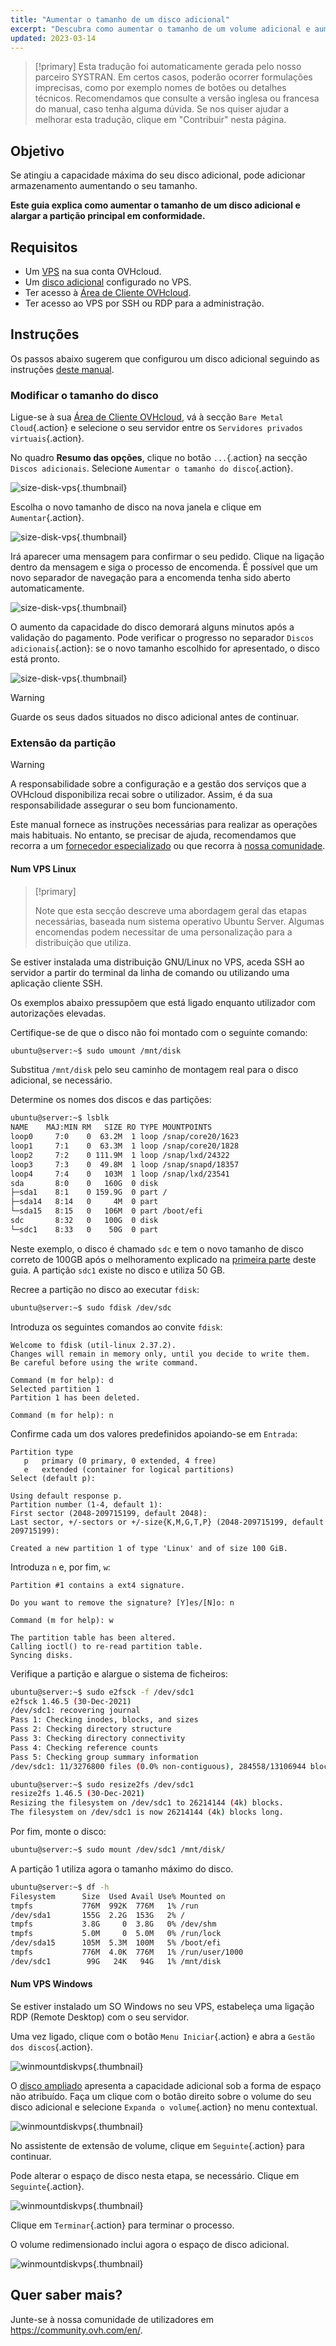 ```yaml
---
title: "Aumentar o tamanho de um disco adicional"
excerpt: "Descubra como aumentar o tamanho de um volume adicional e aumentar a sua partição principal"
updated: 2023-03-14
---
```


> [!primary]
> Esta tradução foi automaticamente gerada pelo nosso parceiro SYSTRAN. Em certos casos, poderão ocorrer formulações imprecisas, como por exemplo nomes de botões ou detalhes técnicos. Recomendamos que consulte a versão inglesa ou francesa do manual, caso tenha alguma dúvida. Se nos quiser ajudar a melhorar esta tradução, clique em "Contribuir" nesta página.
>

## Objetivo

Se atingiu a capacidade máxima do seu disco adicional, pode adicionar armazenamento aumentando o seu tamanho.

**Este guia explica como aumentar o tamanho de um disco adicional e alargar a partição principal em conformidade.**

## Requisitos

- Um [VPS](https://www.ovhcloud.com/pt/vps/) na sua conta OVHcloud.
- Um [disco adicional](config_additional_disk1.) configurado no VPS.
- Ter acesso à [Área de Cliente OVHcloud](https://www.ovh.com/auth/?action=gotomanager&from=https://www.ovh.pt/&ovhSubsidiary=pt).
- Ter acesso ao VPS por SSH ou RDP para a administração.

## Instruções

Os passos abaixo sugerem que configurou um disco adicional seguindo as instruções [deste manual](config_additional_disk1.).

### Modificar o tamanho do disco <a name="extend"></a>

Ligue-se à sua [Área de Cliente OVHcloud](https://www.ovh.com/auth/?action=gotomanager&from=https://www.ovh.pt/&ovhSubsidiary=pt), vá à secção `Bare Metal Cloud`{.action} e selecione o seu servidor entre os `Servidores privados virtuais`{.action}.

No quadro **Resumo das opções**, clique no botão `...`{.action} na secção `Discos adicionais`. Selecione `Aumentar o tamanho do disco`{.action}.

![size-disk-vps](increase_disk_vps01.png){.thumbnail}

Escolha o novo tamanho de disco na nova janela e clique em `Aumentar`{.action}.

![size-disk-vps](increase_disk_vps02.png){.thumbnail}

Irá aparecer uma mensagem para confirmar o seu pedido. Clique na ligação dentro da mensagem e siga o processo de encomenda. É possível que um novo separador de navegação para a encomenda tenha sido aberto automaticamente.

![size-disk-vps](increase_disk_vps03.png){.thumbnail}

O aumento da capacidade do disco demorará alguns minutos após a validação do pagamento. Pode verificar o progresso no separador `Discos adicionais`{.action}\: se o novo tamanho escolhido for apresentado, o disco está pronto.

![size-disk-vps](increase_disk_vps04.png){.thumbnail}

> [!warning]
>
> Guarde os seus dados situados no disco adicional antes de continuar.
>

### Extensão da partição

> [!warning]
> A responsabilidade sobre a configuração e a gestão dos serviços que a OVHcloud disponibiliza recai sobre o utilizador. Assim, é da sua responsabilidade assegurar o seu bom funcionamento.
>
> Este manual fornece as instruções necessárias para realizar as operações mais habituais. No entanto, se precisar de ajuda, recomendamos que recorra a um [fornecedor especializado](https://partner.ovhcloud.com/pt/directory/) ou que recorra à [nossa comunidade](https://community.ovh.com/en/).
>

#### Num VPS Linux

> [!primary]
>
> Note que esta secção descreve uma abordagem geral das etapas necessárias, baseada num sistema operativo Ubuntu Server. Algumas encomendas podem necessitar de uma personalização para a distribuição que utiliza.
>

Se estiver instalada uma distribuição GNU/Linux no VPS, aceda SSH ao servidor a partir do terminal da linha de comando ou utilizando uma aplicação cliente SSH.

Os exemplos abaixo pressupõem que está ligado enquanto utilizador com autorizações elevadas.

Certifique-se de que o disco não foi montado com o seguinte comando:

```bash
ubuntu@server:~$ sudo umount /mnt/disk
```

Substitua `/mnt/disk` pelo seu caminho de montagem real para o disco adicional, se necessário.

Determine os nomes dos discos e das partições:

```bash
ubuntu@server:~$ lsblk
NAME    MAJ:MIN RM   SIZE RO TYPE MOUNTPOINTS
loop0     7:0    0  63.2M  1 loop /snap/core20/1623
loop1     7:1    0  63.3M  1 loop /snap/core20/1828
loop2     7:2    0 111.9M  1 loop /snap/lxd/24322
loop3     7:3    0  49.8M  1 loop /snap/snapd/18357
loop4     7:4    0   103M  1 loop /snap/lxd/23541
sda       8:0    0   160G  0 disk
├─sda1    8:1    0 159.9G  0 part /
├─sda14   8:14   0     4M  0 part
└─sda15   8:15   0   106M  0 part /boot/efi
sdc       8:32   0   100G  0 disk
└─sdc1    8:33   0    50G  0 part 
```

Neste exemplo, o disco é chamado `sdc` e tem o novo tamanho de disco correto de 100GB após o melhoramento explicado na [primeira parte](#extend.) deste guia. A partição `sdc1` existe no disco e utiliza 50 GB.

Recree a partição no disco ao executar `fdisk`:

```bash
ubuntu@server:~$ sudo fdisk /dev/sdc
```

Introduza os seguintes comandos ao convite `fdisk`:

```console
Welcome to fdisk (util-linux 2.37.2).
Changes will remain in memory only, until you decide to write them.
Be careful before using the write command.

Command (m for help): d
Selected partition 1
Partition 1 has been deleted.

Command (m for help): n
```

Confirme cada um dos valores predefinidos apoiando-se em `Entrada`:

```console
Partition type
   p   primary (0 primary, 0 extended, 4 free)
   e   extended (container for logical partitions)
Select (default p):

Using default response p.
Partition number (1-4, default 1):
First sector (2048-209715199, default 2048):
Last sector, +/-sectors or +/-size{K,M,G,T,P} (2048-209715199, default 209715199):

Created a new partition 1 of type 'Linux' and of size 100 GiB.
```

Introduza `n` e, por fim, `w`:

```console
Partition #1 contains a ext4 signature.

Do you want to remove the signature? [Y]es/[N]o: n

Command (m for help): w

The partition table has been altered.
Calling ioctl() to re-read partition table.
Syncing disks.
```

Verifique a partição e alargue o sistema de ficheiros:

```bash
ubuntu@server:~$ sudo e2fsck -f /dev/sdc1
e2fsck 1.46.5 (30-Dec-2021)
/dev/sdc1: recovering journal
Pass 1: Checking inodes, blocks, and sizes
Pass 2: Checking directory structure
Pass 3: Checking directory connectivity
Pass 4: Checking reference counts
Pass 5: Checking group summary information
/dev/sdc1: 11/3276800 files (0.0% non-contiguous), 284558/13106944 blocks
```
```bash
ubuntu@server:~$ sudo resize2fs /dev/sdc1
resize2fs 1.46.5 (30-Dec-2021)
Resizing the filesystem on /dev/sdc1 to 26214144 (4k) blocks.
The filesystem on /dev/sdc1 is now 26214144 (4k) blocks long.
```

Por fim, monte o disco:

```bash
ubuntu@server:~$ sudo mount /dev/sdc1 /mnt/disk/
```

A partição 1 utiliza agora o tamanho máximo do disco.

```bash
ubuntu@server:~$ df -h
Filesystem      Size  Used Avail Use% Mounted on
tmpfs           776M  992K  776M   1% /run
/dev/sda1       155G  2.2G  153G   2% /
tmpfs           3.8G     0  3.8G   0% /dev/shm
tmpfs           5.0M     0  5.0M   0% /run/lock
/dev/sda15      105M  5.3M  100M   5% /boot/efi
tmpfs           776M  4.0K  776M   1% /run/user/1000
/dev/sdc1        99G   24K   94G   1% /mnt/disk
```

#### Num VPS Windows

Se estiver instalado um SO Windows no seu VPS, estabeleça uma ligação RDP (Remote Desktop) com o seu servidor.

Uma vez ligado, clique com o botão `Menu Iniciar`{.action} e abra a `Gestão dos discos`{.action}.

![winmountdiskvps](increase_disk_vps05.png){.thumbnail}

O [disco ampliado](#extend.) apresenta a capacidade adicional sob a forma de espaço não atribuído. Faça um clique com o botão direito sobre o volume do seu disco adicional e selecione `Expanda o volume`{.action} no menu contextual.

![winmountdiskvps](increase_disk_vps06.png){.thumbnail}

No assistente de extensão de volume, clique em `Seguinte`{.action} para continuar.

Pode alterar o espaço de disco nesta etapa, se necessário. Clique em `Seguinte`{.action}.

![winmountdiskvps](increase_disk_vps07.png){.thumbnail}

Clique em `Terminar`{.action} para terminar o processo.

O volume redimensionado inclui agora o espaço de disco adicional.

![winmountdiskvps](increase_disk_vps08.png){.thumbnail}

## Quer saber mais?

Junte-se à nossa comunidade de utilizadores em <https://community.ovh.com/en/>.
